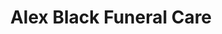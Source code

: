 ---
title: "Alex Black Funeral Care"
url: /drumchapel/alex-black-funeral-care/
shop: Bestattungen
---